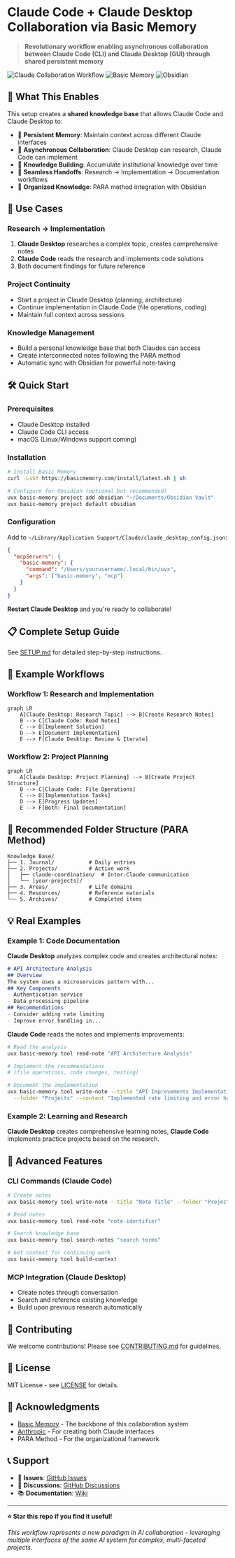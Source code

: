 # Claude Code + Claude Desktop Collaboration via Basic Memory

> **Revolutionary workflow enabling asynchronous collaboration between Claude Code (CLI) and Claude Desktop (GUI) through shared persistent memory**

![Claude Collaboration Workflow](https://img.shields.io/badge/Claude-Collaboration-blue?style=for-the-badge)
![Basic Memory](https://img.shields.io/badge/Basic%20Memory-Integration-green?style=for-the-badge)
![Obsidian](https://img.shields.io/badge/Obsidian-Compatible-purple?style=for-the-badge)

## 🚀 What This Enables

This setup creates a **shared knowledge base** that allows Claude Code and Claude Desktop to:

- 📝 **Persistent Memory**: Maintain context across different Claude interfaces
- 🤝 **Asynchronous Collaboration**: Claude Desktop can research, Claude Code can implement
- 🧠 **Knowledge Building**: Accumulate institutional knowledge over time
- 🔄 **Seamless Handoffs**: Research → Implementation → Documentation workflows
- 📁 **Organized Knowledge**: PARA method integration with Obsidian

## 🎯 Use Cases

### Research → Implementation
1. **Claude Desktop** researches a complex topic, creates comprehensive notes
2. **Claude Code** reads the research and implements code solutions
3. Both document findings for future reference

### Project Continuity
- Start a project in Claude Desktop (planning, architecture)
- Continue implementation in Claude Code (file operations, coding)
- Maintain full context across sessions

### Knowledge Management
- Build a personal knowledge base that both Claudes can access
- Create interconnected notes following the PARA method
- Automatic sync with Obsidian for powerful note-taking

## 🛠 Quick Start

### Prerequisites
- Claude Desktop installed
- Claude Code CLI access
- macOS (Linux/Windows support coming)

### Installation
```bash
# Install Basic Memory
curl -LsSf https://basicmemory.com/install/latest.sh | sh

# Configure for Obsidian (optional but recommended)
uvx basic-memory project add obsidian "~/Documents/Obsidian Vault"
uvx basic-memory project default obsidian
```

### Configuration
Add to `~/Library/Application Support/Claude/claude_desktop_config.json`:
```json
{
  "mcpServers": {
    "basic-memory": {
      "command": "/Users/yourusername/.local/bin/uvx",
      "args": ["basic-memory", "mcp"]
    }
  }
}
```

**Restart Claude Desktop** and you're ready to collaborate!

## 📋 Complete Setup Guide

See [SETUP.md](./SETUP.md) for detailed step-by-step instructions.

## 🔄 Example Workflows

### Workflow 1: Research and Implementation
```mermaid
graph LR
    A[Claude Desktop: Research Topic] --> B[Create Research Notes]
    B --> C[Claude Code: Read Notes]
    C --> D[Implement Solution]
    D --> E[Document Implementation]
    E --> F[Claude Desktop: Review & Iterate]
```

### Workflow 2: Project Planning
```mermaid
graph LR
    A[Claude Desktop: Project Planning] --> B[Create Project Structure]
    B --> C[Claude Code: File Operations]
    C --> D[Implementation Tasks]
    D --> E[Progress Updates]
    E --> F[Both: Final Documentation]
```

## 📁 Recommended Folder Structure (PARA Method)

```
Knowledge Base/
├── 1. Journal/           # Daily entries
├── 2. Projects/          # Active work
│   ├── claude-coordination/  # Inter-Claude communication
│   └── [your-projects]/
├── 3. Areas/             # Life domains
├── 4. Resources/         # Reference materials
└── 5. Archives/          # Completed items
```

## 💡 Real Examples

### Example 1: Code Documentation
**Claude Desktop** analyzes complex code and creates architectural notes:
```markdown
# API Architecture Analysis
## Overview
The system uses a microservices pattern with...
## Key Components
- Authentication service
- Data processing pipeline
## Recommendations
- Consider adding rate limiting
- Improve error handling in...
```

**Claude Code** reads the notes and implements improvements:
```bash
# Read the analysis
uvx basic-memory tool read-note "API Architecture Analysis"

# Implement the recommendations
# (file operations, code changes, testing)

# Document the implementation
uvx basic-memory tool write-note --title "API Improvements Implementation" \
  --folder "Projects" --content "Implemented rate limiting and error handling..."
```

### Example 2: Learning and Research
**Claude Desktop** creates comprehensive learning notes, **Claude Code** implements practice projects based on the research.

## 🔧 Advanced Features

### CLI Commands (Claude Code)
```bash
# Create notes
uvx basic-memory tool write-note --title "Note Title" --folder "Projects" --content "Content"

# Read notes
uvx basic-memory tool read-note "note-identifier"

# Search knowledge base
uvx basic-memory tool search-notes "search terms"

# Get context for continuing work
uvx basic-memory tool build-context
```

### MCP Integration (Claude Desktop)
- Create notes through conversation
- Search and reference existing knowledge
- Build upon previous research automatically

## 🤝 Contributing

We welcome contributions! Please see [CONTRIBUTING.md](./CONTRIBUTING.md) for guidelines.

## 📄 License

MIT License - see [LICENSE](./LICENSE) for details.

## 🙏 Acknowledgments

- [Basic Memory](https://basicmemory.com) - The backbone of this collaboration system
- [Anthropic](https://anthropic.com) - For creating both Claude interfaces
- PARA Method - For the organizational framework

## 📞 Support

- 🐛 **Issues**: [GitHub Issues](https://github.com/yourusername/claude-basic-memory-workflow/issues)
- 💬 **Discussions**: [GitHub Discussions](https://github.com/yourusername/claude-basic-memory-workflow/discussions)
- 📚 **Documentation**: [Wiki](https://github.com/yourusername/claude-basic-memory-workflow/wiki)

---

**⭐ Star this repo if you find it useful!**

*This workflow represents a new paradigm in AI collaboration - leveraging multiple interfaces of the same AI system for complex, multi-faceted projects.*